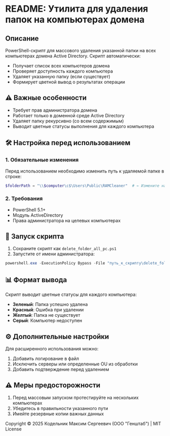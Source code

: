 # **README: Утилита для удаления папок на компьютерах домена**

## **Описание**
PowerShell-скрипт для массового удаления указанной папки на всех компьютерах домена Active Directory. Скрипт автоматически:
- Получает список всех компьютеров домена
- Проверяет доступность каждого компьютера
- Удаляет указанную папку (если существует)
- Формирует цветной вывод о результатах операции

## **⚠️ Важные особенности**
- Требует прав администратора домена
- Работает только в доменной среде Active Directory
- Удаляет папку рекурсивно (со всем содержимым)
- Выводит цветные статусы выполнения для каждого компьютера

## **🛠 Настройка перед использованием**

### **1. Обязательные изменения**
Перед использованием необходимо изменить путь к удаляемой папке в строке:
```powershell
$folderPath = "\\$computer\c$\Users\Public\RAMCleaner"  # ← Измените на нужный путь
```

### **2. Требования**
- PowerShell 5.1+
- Модуль ActiveDirectory
- Права администратора на целевых компьютерах

## **🚀 Запуск скрипта**
1. Сохраните скрипт как `delete_folder_all_pc.ps1`
2. Запустите от имени администратора:
```powershell
powershell.exe -ExecutionPolicy Bypass -File "путь_к_скрипту\delete_folder_all_pc.ps1"
```

## **📊 Формат вывода**
Скрипт выводит цветные статусы для каждого компьютера:
- **Зеленый**: Папка успешно удалена
- **Красный**: Ошибка при удалении
- **Желтый**: Папка не существует
- **Серый**: Компьютер недоступен

## **⚙️ Дополнительные настройки**
Для расширенного использования можно:
1. Добавить логирование в файл
2. Исключить серверы или определенные OU из обработки
3. Добавить подтверждение перед удалением

## **⚠️ Меры предосторожности**
1. Перед массовым запуском протестируйте на нескольких компьютерах
2. Убедитесь в правильности указанного пути
3. Имейте резервные копии важных данных

Copyright © 2025 Кодельник Максим Сергеевич (ООО "Генштаб") | MIT License
